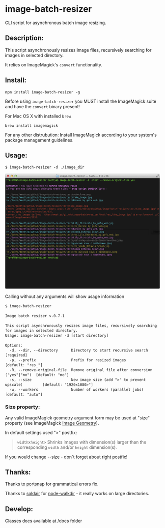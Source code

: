 # image-batch-resizer

CLI script for asynchronous batch image resizing.

## Description:

This script asynchronously resizes image files, recursively searching for images in selected directory.

It relies on ImageMagick's ``convert`` functionality.

## Install:

    npm install image-batch-resizer -g

Before using ``image-batch-resizer`` you MUST install the ImageMagick suite and have the ``convert`` binary present!


For Mac OS X with installed ``brew`` 

    brew install imagemagick
    
For any other distrubution: Install ImageMagick according to your system's package management guidelines.

## Usage:

    $ image-batch-resizer -d ./image_dir

![](http://github.com/Meettya/image-batch-resizer/raw/master/screenshot.png) 

Calling without any arguments will show usage information

    $ image-batch-resizer 

    Image batch resizer v.0.7.1

    This script asynchronously resizes image files, recursively searching for images in selected directory.
    Usage: image-batch-resizer -d [start directory]

    Options:
      -d, --dir, --directory      Directory to start recursive search                 [required]
      -p, --prefix                Prefix for resized images                           [default: "res_"]
      -R, --remove-original-file  Remove original file after conversion ("yes"|"no")  [default: "no"]
      -s, --size                  New image size (add ">" to prevent upscale)         [default: "1920x1080>"]
      -w, --workers               Number of workers (parallel jobs)                   [default: "auto"]

### Size property:

Any valid ImageMagick geometry argument form may be used at "size" property (see ImageMagick [Image Geometry](http://www.imagemagick.org/script/command-line-processing.php#geometry)).

In default settings used ">" postfix:

  > `width`x`height>`  Shrinks images with dimension(s) larger than the corresponding `width` and/or `height` dimension(s).

If you would change --size - don`t forget about right postfix! 

## Thanks:

Thanks to [portsnap](https://github.com/portsnap) for grammatical errors fix.

Thanks to [soldair](https://github.com/soldair) for [node-walkdir](https://github.com/soldair/node-walkdir) - it really works on large directories.

## Develop:

Classes docs available at /docs folder
